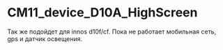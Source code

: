 # CM11_device_D10A_HighScreen
Так же подойдет для innos d10f/cf.
Пока не работает мобильная сеть, gps и датчик освещения.
